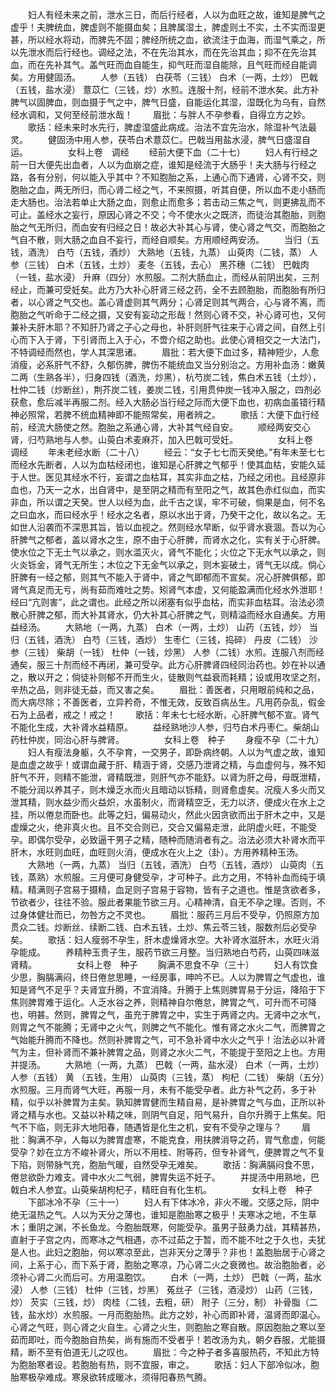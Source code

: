 <!-- { "loadSidebar": true } -->
　　妇人有经未来之前，泄水三日，而后行经者，人以为血旺之故，谁知是脾气之虚乎！夫脾统血，脾虚则不能摄血矣；且脾属湿土，脾虚则土不实，土不实而湿更甚，所以经水将动，而脾先不固；脾经所统之血，欲流注于血海，而湿气乘之，所以先泄水而后行经也。调经之法，不在先治其水，而在先治其血；抑不在先治其血，而在先补其气。盖气旺而血自能生，抑气旺而湿自能除，且气旺而经自能调矣。方用健固汤。
　　人参（五钱） 白茯苓（三钱） 白术（一两，土炒） 巴戟（五钱，盐水浸） 薏苡仁（三钱，炒）水煎。连服十剂，经前不泄水矣。此方补脾气以固脾血，则血摄于气之中，脾气日盛，自能运化其湿，湿既化为乌有，自然经水调和，又何至经前泄水哉！ 
　　眉批：与胖人不孕参看，自得立方之妙。 
　　歌括：经未来时水先行，脾虚湿盛此病成。治法不宜先治水，除湿补气法最灵。 
　　健固汤中用人参，茯苓白术薏苡仁。巴戟当用盐水浸，脾气日盛湿自运。 
　　
　　女科上卷　调经
　　经前大便下血（二十七）
　　妇人有行经之前一日大便先出血者，人以为血崩之症，谁知是经流于大肠乎！夫大肠与行经之路，各有分别，何以能入乎其中？不知胞胎之系，上通心而下通肾，心肾不交，则胞胎之血，两无所归，而心肾二经之气，不来照摄，听其自便，所以血不走小肠而走大肠也。治法若单止大肠之血，则愈止而愈多；若击动三焦之气，则更拂乱而不可止。盖经水之妄行，原因心肾之不交；今不使水火之既济，而徒治其胞胎，则胞胎之气无所归，而血安有归经之日！故必大补其心与肾，使心肾之气交，而胞胎之气自不散，则大肠之血自不妄行，而经自顺矣。方用顺经两安汤。
　　当归（五钱，酒洗） 白芍（五钱，酒炒） 大熟地（五钱，九蒸） 山萸肉（二钱，蒸） 人参（三钱） 白术（五钱，土炒） 麦冬（五钱，去心） 黑芥穗（二钱） 巴戟肉（一钱，盐水浸） 升麻（四分）水煎服。二剂大肠血止，而经从前阴出矣，三剂经止，而兼可受妊矣。此方乃大补心肝肾三经之药，全不去顾胞胎，而胞胎有所归者，以心肾之气交也。盖心肾虚则其气两分；心肾足则其气两合，心与肾不离，而胞胎之气听命于二经之摄，又安有妄动之形哉！然则心肾不交，补心肾可也，又何兼补夫肝木耶？不知肝乃肾之子心之母也，补肝则肝气往来于心肾之间，自然上引心而下入于肾，下引肾而上入于心，不啻介绍之助也。此使心肾相交之一大法门，不特调经而然也，学人其深思诸。 
　　眉批：若大便下血过多，精神短少，人愈消瘦，必系肝气不舒，久郁伤脾，脾伤不能统血又当分别治之。方用补血汤：嫩黄 二两（生熟各半），归身四钱（酒洗，炒黑），杭芍炭二钱，焦白术五钱（土炒），杜仲二钱（炒断丝），荆芥炭二钱，姜炭二钱，引用贯仲炭一钱冲入服之，四剂必获愈，愈后减半再服二剂。经入大肠必当行经之际而大便下血也，初病血虽错行精神必照常，若脾不统血精神即不能照常矣，用者辨之。 
　　歌括：大便下血行经前，经流大肠使之然。胞胎之系通心肾，大补其气经自安。 
　　顺经两安交心肾，归芍熟地与人参。山萸白术麦麻芥，加入巴戟可受妊。 
　　
　　女科上卷　调经
　　年未老经水断（二十八）
　　经云：“女子七七而天癸绝。”有年未至七七而经水先断者，人以为血枯经闭也，谁知是心肝脾之气郁乎！使其血枯，安能久延于人世。医见其经水不行，妄谓之血枯耳，其实非血之枯，乃经之闭也。且经原非血也，乃天一之水，出自肾中，是至阴之精而有至阳之气，故其色赤红似血，而实非血，所以谓之天癸。世人以经为血，此千古之误，牢不可破，倘果是血，何不名之曰血水，而曰经水乎！经水之名者，原以水出于肾，乃癸干之化，故以名之。无如世人沿袭而不深思其旨，皆以血视之。然则经水早断，似乎肾水衰涸。吾以为心肝脾气之郁者，盖以肾水之生，原不由于心肝脾，而肾水之化，实有关于心肝脾。使水位之下无土气以承之，则水滥灭火，肾气不能化；火位之下无水气以承之，则火炎铄金，肾气无所生；木位之下无金气以承之，则木妄破土，肾气无以成。倘心肝脾有一经之郁，则其气不能入于肾中，肾之气即郁而不宣矣。况心肝脾俱郁，即肾气真足而无亏，尚有茹而难吐之势。矧肾气本虚，又何能盈满而化经水外泄耶！经曰“亢则害”，此之谓也。此经之所以闭塞有似乎血枯，而实非血枯耳。治法必须散心肝脾之郁，而大补其肾水，仍大补其心肝脾之气，则精溢而经水自通矣。方用益经汤。
　　大熟地（一两，九蒸） 白术（一两，土炒） 山药（五钱，炒） 当归（五钱，酒洗） 白芍（三钱，酒炒） 生枣仁（三钱，捣碎） 丹皮（二钱） 沙参（三钱） 柴胡（一钱） 杜仲（一钱，炒黑） 人参（二钱）水煎。连服八剂而经通矣，服三十剂而经不再闭，兼可受孕。此方心肝脾肾四经同治药也。妙在补以通之，散以开之；倘徒补则郁不开而生火，徒散则气益衰而耗精；设或用攻坚之剂，辛热之品，则非徒无益，而又害之矣。 
　　眉批：善医者，只用眼前纯和之品，而大病尽除；不善医者，立异矜奇，不惟无效，反致百病丛生。凡用药杂乱，假金石为上品者，戒之！戒之！ 
　　歌括：年未七七经水断，心肝脾气郁不宣。肾气不能化生成，大补肾水益精原。 
　　益经熟地沙人参，归芍白术丹枣仁。柴胡山药杜仲炭，同治心肝与脾肾。 
　　
　　女科上卷　种子
　　身瘦不孕（二十九）
　　妇人有瘦法身躯，久不孕育，一交男子，即卧病终朝。人以为气虚之故，谁知是血虚之故乎！或谓血藏于肝、精涵于肾，交感乃泄肾之精，与血虚何与，殊不知肝气不开，则精不能泄，肾精既泄，则肝气亦不能舒。以肾为肝之母，母既泄精，不能分润以养其子，则木燥乏水而火且暗动以铄精，则肾愈虚矣。况瘦人多火而又泄其精，则水益少而火益炽，水虽制火，而肾精空乏，无力以济，便成火在水上之挂，所以倦怠而卧也。此等之妇，偏易动火，然此火因贪欲而出于肝木之中，又是虚燥之火，绝非真火也。且不交合则已，交合又偏易走泄，此阴虚火旺，不能受孕。即偶尔受孕，必致逼干男子之精，随种而随消者有之。治法必须大补肾水而平肝木，水旺则血旺，血旺则火消，便成水在火上之（卦）。方用养精种玉汤。
　　大熟地（一两，九蒸） 当归（五钱，酒洗） 白芍（五钱，酒炒） 山萸肉（五钱，蒸熟）水煎服。三月便可身健受孕，才可种子。此方之用，不特补血而纯于填精。精满则子宫易于摄精，血足则子宫易于容物，皆有子之道也。惟是贪欲者多，节欲者少，往往不验。服此者果能节欲三月。心精神清，自无不孕之理。否则，不过身体健壮而已，勿咎方之不灵也。 
　　眉批：服药三月后不受孕，仍照原方加贯众二钱。炒断丝、续断二钱、白术五钱，土炒、焦云苓三钱，服数剂后必受孕矣。 
　　歌括：妇人瘦弱不孕生，肝木虚燥肾水空。大补肾水滋肝木，水旺火消孕能成。 
　　养精种玉贵子生，服药节欲三月整。当归熟地白芍药，山萸四味滋肾精。 
　　
　　女科上卷　种子
　　胸满不思食不孕（三十）
　　妇人有饮食少思，胸膈满闷，终日倦怠思睡，一经房事，呻吟不已。人以为脾胃之气虚也，谁知是肾气不足乎？夫肾宜升腾，不宜消降。升腾于上焦则脾胃易于分运，降陷于下焦则脾胃难于运化。人乏水谷之养，则精神自尔倦怠，脾胃之气，可升而不可降也，明甚。然则，脾胃之气，虽充于脾胃之中，实生于两肾之内。无肾中之水气，则胃之气不能腾；无肾中之火气，则脾之气不能化。惟有肾之水火二气，而脾胃之气始能升腾而不降也。然则补脾胃之气，可不急补肾中水火之气乎！治法必以补肾气为主，但补肾而不兼补脾胃之品，则肾之水火二气，不能提于至阳之上也。方用并提汤。
　　大熟地（一两，九蒸） 巴戟（一两，盐水浸） 白术（一两，土炒） 人参（五钱） 黄 （五钱，生用） 山萸肉（三钱，蒸） 枸杞（二钱） 柴胡（五分）水煎服。三月而肾气大旺，再服一月，未有不能受孕者。此方补气之药，多于补精，似乎以补脾胃为主矣。孰知脾胃健而生精自易，是补脾胃之气与血，正所以补肾之精与水也。又益以补精之味，则阴气自足，阳气易升，自尔升腾于上焦矣。阳气不下临，则无非大地阳春，随遇皆是化生之机，安有不受孕之理与？ 
　　眉批：胸满不孕，人每以为脾胃虚寒，不能克食，用扶脾消导之药，胃气愈虚，何能受孕？妙在立方不峻补肾火，所以不用桂、附等药，但专补肾气，便脾胃之气不复下陷，则带脉气充，胞胎气暖，自然受孕无难矣。 
　　歌括：胸满膈闷食不思，倦怠欲卧力难支。肾中水火二气弱，脾胃失运不妊子。 
　　并提汤中用熟地，巴戟白术人参宜。山萸柴胡枸杞子，精旺自有化生机。 
　　
　　女科上卷　种子
　　下部冰冷不孕（三十一）
　　妇人有下体冰冷，非火不暖。交感之际，阴中绝无温热之气。人以为天分之薄也，谁知是胞胎寒之极乎！夫寒冰之地，不生草木；重阴之渊，不长鱼龙。今胞胎既寒，何能受孕。虽男子鼓勇力战，其精甚热，直射于子宫之内，而寒冰之气相遇，亦不过茹之于暂，而不能不吐之于久也，夫犹是人也。此妇之胞胎，何以寒凉至此，岂非天分之薄乎？非也！盖胞胎居于心肾之间，上系于心，而下系于肾，胞胎之寒凉，乃心肾二火之衰微也。故治胞胎者，必须补心肾二火而后可。方用温胞饮。
　　白术（一两，土炒） 巴戟（一两，盐水浸） 人参（三钱） 杜仲（三钱，炒黑） 菟丝子（三钱，酒浸炒） 山药（三钱，炒） 芡实（三钱，炒） 肉桂（二钱，去粗，研） 附子（三分，制） 补骨脂（二钱，盐水炒）水煎服。一月而胞胎热。此方之妙，补心而即补肾，温肾而即温心。心肾之气旺，则心肾之火自生。心肾之火生，则胞胎之寒自散。原因胞胎之寒以至茹而即吐，而今胞胎自热矣，尚有施而不受者乎！若改汤为丸，朝夕吞服，尤能摄精，断不至有伯道无儿之叹也。 
　　眉批：今之种子者多喜服热药，不知此方特为胞胎寒者设。若胞胎有热，则不宜服，审之。 
　　歌括：妇人下部冷似冰，胞胎寒极孕难成。寒泉欲转成暖冰，须得阳春热气腾。 

